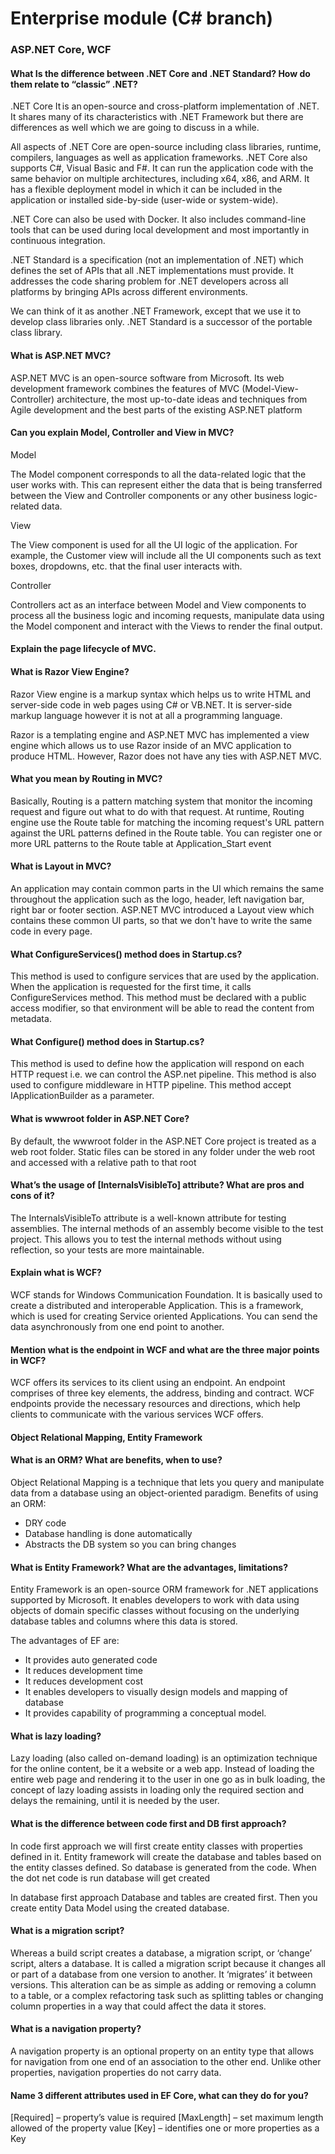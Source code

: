 # Enterprise module (C# branch)

### ASP.NET Core, WCF

#### What Is the difference between .NET Core and .NET Standard? How do them relate to “classic” .NET?
.NET Core It is an open-source and cross-platform implementation of .NET. It shares many of its characteristics with .NET Framework but there are differences as well which we are going to discuss in a while.

All aspects of .NET Core are open-source including class libraries, runtime, compilers, languages as well as application frameworks. .NET Core also supports C#, Visual Basic and F#. It can run the application code with the same behavior on multiple architectures, including x64, x86, and ARM. It has a flexible deployment model in which it can be included in the application or installed side-by-side (user-wide or system-wide).

.NET Core can also be used with Docker. It also includes command-line tools that can be used during local development and most importantly in continuous integration.

.NET Standard is a specification (not an implementation of .NET) which defines the set of APIs that all .NET implementations must provide. It addresses the code sharing problem for .NET developers across all platforms by bringing APIs across different environments.

We can think of it as another .NET Framework, except that we use it to develop class libraries only. .NET Standard is a successor of the portable class library.


#### What is ASP.NET MVC?
ASP.NET MVC is an open-source software from Microsoft. Its web development framework combines the features of MVC (Model-View-Controller) architecture, the most up-to-date ideas and techniques from Agile development and the best parts of the existing ASP.NET platform

#### Can you explain Model, Controller and View in MVC?
Model

The Model component corresponds to all the data-related logic that the user works with. This can represent either the data that is being transferred between the View and Controller components or any other business logic-related data.

View

The View component is used for all the UI logic of the application. For example, the Customer view will include all the UI components such as text boxes, dropdowns, etc. that the final user interacts with.

Controller

Controllers act as an interface between Model and View components to process all the business logic and incoming requests, manipulate data using the Model component and interact with the Views to render the final output.

#### Explain the page lifecycle of MVC.

#### What is Razor View Engine?
Razor View engine is a markup syntax which helps us to write HTML and server-side code in web pages using C# or VB.NET. It is server-side markup language however it is not at all a programming language.

Razor is a templating engine and ASP.NET MVC has implemented a view engine which allows us to use Razor inside of an MVC application to produce HTML. However, Razor does not have any ties with ASP.NET MVC.

#### What you mean by Routing in MVC?
Basically, Routing is a pattern matching system that monitor the incoming request and figure out what to do with that request. At runtime, Routing engine use the Route table for matching the incoming request's URL pattern against the URL patterns defined in the Route table. You can register one or more URL patterns to the Route table at Application_Start event

#### What is Layout in MVC?
An application may contain common parts in the UI which remains the same throughout the application such as the logo, header, left navigation bar, right bar or footer section. ASP.NET MVC introduced a Layout view which contains these common UI parts, so that we don't have to write the same code in every page.

#### What ConfigureServices() method does in Startup.cs?
This method is used to configure services that are used by the application. When the application is requested for the first time, it calls ConfigureServices method. This method must be declared with a public access modifier, so that environment will be able to read the content from metadata.

#### What Configure() method does in Startup.cs?
This method is used to define how the application will respond on each HTTP request i.e. we can control the ASP.net pipeline. This method is also used to configure middleware in HTTP pipeline. This method accept IApplicationBuilder as a parameter.

#### What is wwwroot folder in ASP.NET Core?
By default, the wwwroot folder in the ASP.NET Core project is treated as a web root folder. Static files can be stored in any folder under the web root and accessed with a relative path to that root

#### What’s the usage of [InternalsVisibleTo] attribute? What are pros and cons of it?
The InternalsVisibleTo attribute is a well-known attribute for testing assemblies. The internal methods of an assembly become visible to the test project. This allows you to test the internal methods without using reflection, so your tests are more maintainable.

#### Explain what is WCF?
WCF stands for Windows Communication Foundation. It is basically used to create a distributed and interoperable Application. This is a framework, which is used for creating Service oriented Applications. You can send the data asynchronously from one end point to another.

#### Mention what is the endpoint in WCF and what are the three major points in WCF?
WCF offers its services to its client using an endpoint. An endpoint comprises of three key elements, the address, binding and contract. WCF endpoints provide the necessary resources and directions, which help clients to communicate with the various services WCF offers.

#### Object Relational Mapping, Entity Framework
#### What is an ORM? What are benefits, when to use?
Object Relational Mapping is a technique that lets you query and manipulate data from a database using an object-oriented paradigm.
Benefits of using an ORM:

-	DRY code
-	Database handling is done automatically
-	Abstracts the DB system so you can bring changes

#### What is Entity Framework? What are the advantages, limitations?
Entity Framework is an open-source ORM framework for .NET applications supported by Microsoft. It enables developers to work with data using objects of domain specific classes without focusing on the underlying database tables and columns where this data is stored.

The advantages of EF are:
-	It provides auto generated code
-	It reduces development time
-	It reduces development cost
-	It enables developers to visually design models and mapping of database
-	It provides capability of programming a conceptual model.

#### What is lazy loading?
Lazy loading (also called on-demand loading) is an optimization technique for the online content, be it a website or a web app.
Instead of loading the entire web page and rendering it to the user in one go as in bulk loading, the concept of lazy loading assists in loading only the required section and delays the remaining, until it is needed by the user.

#### What is the difference between code first and DB first approach?
In code first approach we will first create entity classes with properties defined in it. Entity framework will create the database and tables based on the entity classes defined. So database is generated from the code. When the dot net code is run database will get created

In database first approach Database and tables are created first. Then you create entity Data Model using the created database.

#### What is a migration script?
Whereas a build script creates a database, a migration script, or ‘change’ script, alters a database. It is called a migration script because it changes all or part of a database from one version to another. It ‘migrates’ it between versions. This alteration can be as simple as adding or removing a column to a table, or a complex refactoring task such as splitting tables or changing column properties in a way that could affect the data it stores.

#### What is a navigation property?
A navigation property is an optional property on an entity type that allows for navigation from one end of an association to the other end. Unlike other properties, navigation properties do not carry data.

#### Name 3 different attributes used in EF Core, what can they do for you?
[Required] – property’s value is required
[MaxLength] – set maximum length allowed of the property value
[Key] – identifies one or more properties as a Key
